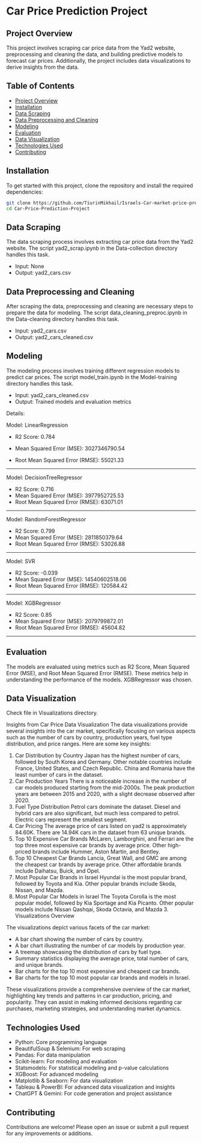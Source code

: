 # Car Price Prediction Project

## Project Overview

This project involves scraping car price data from the Yad2 website, preprocessing and cleaning the data, and building predictive models to forecast car prices. Additionally, the project includes data visualizations to derive insights from the data.

## Table of Contents

- [Project Overview](#project-overview)
- [Installation](#installation)
- [Data Scraping](#data-scraping)
- [Data Preprocessing and Cleaning](#data-preprocessing-and-cleaning)
- [Modeling](#modeling)
- [Evaluation](#evaluation)
- [Data Visualization](#data-visualization)
- [Technologies Used](#technologies-used)
- [Contributing](#contributing)

## Installation

To get started with this project, clone the repository and install the required dependencies:

```bash
git clone https://github.com/TiurinMikhail/Israels-Car-market-price-predictor
cd Car-Price-Prediction-Project
```

## Data Scraping
The data scraping process involves extracting car price data from the Yad2 website. The script yad2_scrap.ipynb in the Data-collection directory handles this task.
- Input: None
- Output: yad2_cars.csv

## Data Preprocessing and Cleaning
After scraping the data, preprocessing and cleaning are necessary steps to prepare the data for modeling. The script data_cleaning_preproc.ipynb in the Data-cleaning directory handles this task.

- Input: yad2_cars.csv
- Output: yad2_cars_cleaned.csv

## Modeling
The modeling process involves training different regression models to predict car prices. The script model_train.ipynb in the Model-training directory handles this task.

- Input: yad2_cars_cleaned.csv
- Output: Trained models and evaluation metrics

Details:

Model: LinearRegression

- R2 Score: 0.784

- Mean Squared Error (MSE): 3027346790.54

- Root Mean Squared Error (RMSE): 55021.33
----------------------------------------
Model: DecisionTreeRegressor
- R2 Score: 0.716
- Mean Squared Error (MSE): 3977952725.53
- Root Mean Squared Error (RMSE): 63071.01
----------------------------------------

Model: RandomForestRegressor
- R2 Score: 0.799
- Mean Squared Error (MSE): 2811850379.64
- Root Mean Squared Error (RMSE): 53026.88
----------------------------------------

Model: SVR
- R2 Score: -0.039
- Mean Squared Error (MSE): 14540602518.06
- Root Mean Squared Error (RMSE): 120584.42
----------------------------------------

Model: XGBRegressor
- R2 Score: 0.85
- Mean Squared Error (MSE): 2079799872.01
- Root Mean Squared Error (RMSE): 45604.82
----------------------------------------

## Evaluation
The models are evaluated using metrics such as R2 Score, Mean Squared Error (MSE), and Root Mean Squared Error (RMSE). These metrics help in understanding the performance of the models. XGBRegressor was chosen.
## Data Visualization
Check file in Visualizations directory.


Insights from Car Price Data Visualization
The data visualizations provide several insights into the car market, specifically focusing on various aspects such as the number of cars by country, production years, fuel type distribution, and price ranges. Here are some key insights:

1. Car Distribution by Country
Japan has the highest number of cars, followed by South Korea and Germany.
Other notable countries include France, United States, and Czech Republic.
China and Romania have the least number of cars in the dataset.
2. Car Production Years
There is a noticeable increase in the number of car models produced starting from the mid-2000s.
The peak production years are between 2015 and 2020, with a slight decrease observed after 2020.
3. Fuel Type Distribution
Petrol cars dominate the dataset.
Diesel and hybrid cars are also significant, but much less compared to petrol.
Electric cars represent the smallest segment.
4. Car Pricing
The average price of cars listed on yad2 is approximately 84.60K.
There are 14.94K cars in the dataset from 63 unique brands.
5. Top 10 Expensive Car Brands
McLaren, Lamborghini, and Ferrari are the top three most expensive car brands by average price.
Other high-priced brands include Hummer, Aston Martin, and Bentley.
6. Top 10 Cheapest Car Brands
Lancia, Great Wall, and GMC are among the cheapest car brands by average price.
Other affordable brands include Daihatsu, Buick, and Opel.
7. Most Popular Car Brands in Israel
Hyundai is the most popular brand, followed by Toyota and Kia.
Other popular brands include Skoda, Nissan, and Mazda.
8. Most Popular Car Models in Israel
The Toyota Corolla is the most popular model, followed by Kia Sportage and Kia Picanto.
Other popular models include Nissan Qashqai, Skoda Octavia, and Mazda 3.
Visualizations Overview

The visualizations depict various facets of the car market:

- A bar chart showing the number of cars by country.
- A bar chart illustrating the number of car models by production year.
- A treemap showcasing the distribution of cars by fuel type.
- Summary statistics displaying the average price, total number of cars, and unique brands.
- Bar charts for the top 10 most expensive and cheapest car brands.
- Bar charts for the top 10 most popular car brands and models in Israel.

These visualizations provide a comprehensive overview of the car market, highlighting key trends and patterns in car production, pricing, and popularity. They can assist in making informed decisions regarding car purchases, marketing strategies, and understanding market dynamics.
## Technologies Used
- Python: Core programming language
- BeautifulSoup & Selenium: For web scraping
- Pandas: For data manipulation
- Scikit-learn: For modeling and evaluation
- Statsmodels: For statistical modeling and p-value calculations
- XGBoost: For advanced modeling
- Matplotlib & Seaborn: For data visualization
- Tableau & PowerBI: For advanced data visualization and insights
- ChatGPT & Gemini: For code generation and project assistance
## Contributing

Contributions are welcome! Please open an issue or submit a pull request for any improvements or additions.